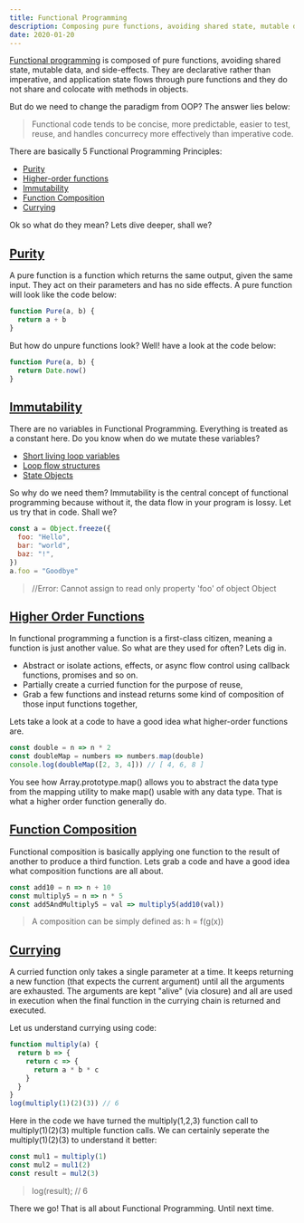 ```yaml
---
title: Functional Programming
description: Composing pure functions, avoiding shared state, mutable data...
date: 2020-01-20
---
```


<ins class="sub-ins-2">Functional programming</ins> is composed of pure functions, avoiding shared state, mutable data, and side-effects. They are declarative rather than imperative, and application state flows through pure functions and they do not share and colocate with methods in objects.

But do we need to change the paradigm from OOP? The answer lies below:

> Functional code tends to be concise, more predictable, easier to test, reuse, and handles concurrecy more effectively than imperative code.

There are basically 5 Functional Programming Principles:

- <ins class="sub-ins-2">Purity</ins>
- <ins class="sub-ins-2">Higher-order functions</ins>
- <ins class="sub-ins-2">Immutability</ins>
- <ins class="sub-ins-2">Function Composition</ins>
- <ins class="sub-ins-2">Currying</ins>

Ok so what do they mean? Lets dive deeper, shall we?

## <ins class="sub-ins">Purity</ins>

A pure function is a function which returns the same output, given the same input. They act on their parameters and has no side effects. A pure function will look like the code below:

```javascript
function Pure(a, b) {
  return a + b
}
```

But how do unpure functions look? Well! have a look at the code below:

```javascript
function Pure(a, b) {
  return Date.now()
}
```

## <ins class="sub-ins">Immutability</ins>

There are no variables in Functional Programming. Everything is treated as a constant here. Do you know when do we mutate these variables?

- <ins class="sub-ins-2">Short living loop variables</ins>
- <ins class="sub-ins-2">Loop flow structures</ins>
- <ins class="sub-ins-2">State Objects</ins>

So why do we need them? Immutability is the central concept of functional programming because without it, the data flow in your program is lossy. Let us try that in code. Shall we?

```javascript
const a = Object.freeze({
  foo: "Hello",
  bar: "world",
  baz: "!",
})
a.foo = "Goodbye"
```

> //Error: Cannot assign to read only property 'foo' of object Object

## <ins class="sub-ins">Higher Order Functions</ins>

In functional programming a function is a first-class citizen, meaning a function is just another value. So what are they used for often? Lets dig in.

- Abstract or isolate actions, effects, or async flow control using callback functions, promises and so on.
- Partially create a curried function for the purpose of reuse,
- Grab a few functions and instead returns some kind of composition of those input functions together,

Lets take a look at a code to have a good idea what higher-order functions are.

```javascript
const double = n => n * 2
const doubleMap = numbers => numbers.map(double)
console.log(doubleMap([2, 3, 4])) // [ 4, 6, 8 ]
```

You see how Array.prototype.map() allows you to abstract the data type from the mapping utility to make map() usable with any data type. That is what a higher order function generally do.

## <ins class="sub-ins">Function Composition</ins>

Functional composition is basically applying one function to the result of another to produce a third function. Lets grab a code and have a good idea what composition functions are all about.

```javascript
const add10 = n => n + 10
const multiply5 = n => n * 5
const add5AndMultiply5 = val => multiply5(add10(val))
```

> A composition can be simply defined as: h = f(g(x))

## <ins class="sub-ins">Currying</ins>

A curried function only takes a single parameter at a time. It keeps returning a new function (that expects the current argument) until all the arguments are exhausted. The arguments are kept "alive" (via closure) and all are used in execution when the final function in the currying chain is returned and executed.

Let us understand currying using code:

```javascript
function multiply(a) {
  return b => {
    return c => {
      return a * b * c
    }
  }
}
log(multiply(1)(2)(3)) // 6
```

Here in the code we have turned the multiply(1,2,3) function call to multiply(1)(2)(3) multiple function calls. We can certainly seperate the multiply(1)(2)(3) to understand it better:

```javascript
const mul1 = multiply(1)
const mul2 = mul1(2)
const result = mul2(3)
```

> log(result); // 6

There we go! That is all about Functional Programming. Until next time.
